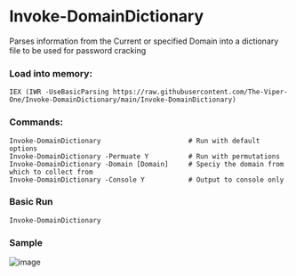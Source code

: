 # Invoke-DomainDictionary
Parses information from the Current or specified Domain into a dictionary file to be used for password cracking


### Load into memory:
```
IEX (IWR -UseBasicParsing https://raw.githubusercontent.com/The-Viper-One/Invoke-DomainDictionary/main/Invoke-DomainDictionary)
```

### Commands:
```
Invoke-DomainDictionary                      # Run with default options
Invoke-DomainDictionary -Permuate Y          # Run with permutations
Invoke-DomainDictionary -Domain [Domain]     # Speciy the domain from which to collect from
Invoke-DomainDictionary -Console Y           # Output to console only
```

### Basic Run
```
Invoke-DomainDictionary
```

### Sample

![image](https://user-images.githubusercontent.com/68926315/233142893-42ee5835-02d9-44d6-80e1-94356df4a954.png)

